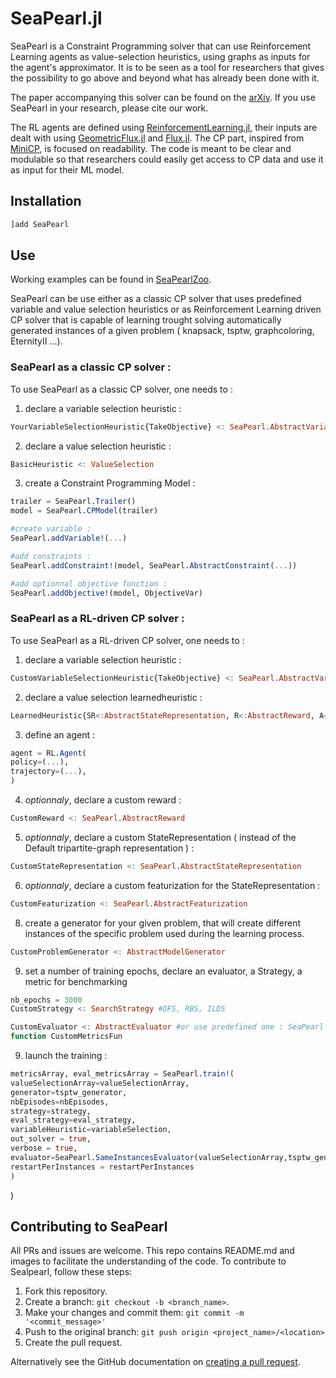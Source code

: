 # SeaPearl.jl

SeaPearl is a Constraint Programming solver that can use Reinforcement Learning agents as value-selection heuristics, using graphs as inputs for the agent's approximator. It is to be seen as a tool for researchers that gives the possibility to go above and beyond what has already been done with it.

The paper accompanying this solver can be found on the [arXiv](https://arxiv.org/abs/2102.09193v1). If you use SeaPearl in your research, please cite our work.

The RL agents are defined using [ReinforcementLearning.jl](https://github.com/JuliaReinforcementLearning/ReinforcementLearning.jl), their inputs are dealt with using [GeometricFlux.jl](https://github.com/FluxML/GeometricFlux.jl) and [Flux.jl](https://github.com/FluxML/Flux.jl). The CP part, inspired from [MiniCP](http://www.minicp.org/), is focused on readability. The code is meant to be clear and modulable so that researchers could easily get access to CP data and use it as input for their ML model.

## Installation

```julia
]add SeaPearl
```

## Use

Working examples can be found in [SeaPearlZoo](https://github.com/corail-research/SeaPearlZoo).

SeaPearl can be use either as a classic CP solver that uses predefined variable and value selection heuristics or as Reinforcement Learning driven CP solver that is capable of learning trought solving automatically generated instances of a given problem ( knapsack, tsptw, graphcoloring, EternityII ...). 

### SeaPearl as a classic CP solver : 
To use SeaPearl as a classic CP solver, one needs to  : 
1. declare a variable selection heuristic : 
```julia
YourVariableSelectionHeuristic{TakeObjective} <: SeaPearl.AbstractVariableSelection{TakeObjective}
```
2. declare a value selection heuristic : 
```julia
BasicHeuristic <: ValueSelection
```
3. create a Constraint Programming Model : 
```julia
trailer = SeaPearl.Trailer()
model = SeaPearl.CPModel(trailer)

#create variable : 
SeaPearl.addVariable!(...)

#add constraints : 
SeaPearl.addConstraint!(model, SeaPearl.AbstractConstraint(...))

#add optionnal objective function : 
SeaPearl.addObjective!(model, ObjectiveVar)
```
### SeaPearl as a RL-driven CP solver : 
To use SeaPearl as a RL-driven CP solver, one needs to  : 
1. declare a variable selection heuristic : 
```julia
CustomVariableSelectionHeuristic{TakeObjective} <: SeaPearl.AbstractVariableSelection{TakeObjective}
```
2. declare a value selection learnedheuristic : 
```julia
LearnedHeuristic{SR<:AbstractStateRepresentation, R<:AbstractReward, A<:ActionOutput} <: ValueSelection
```
3. define an agent : 
```julia
agent = RL.Agent(
policy=(...),
trajectory=(...),
)
```
4.  *optionnaly*, declare a custom reward : 
```julia
CustomReward <: SeaPearl.AbstractReward 
```
5.  *optionnaly*, declare a custom StateRepresentation ( instead of the Default tripartite-graph representation ) : 
```julia
CustomStateRepresentation <: SeaPearl.AbstractStateRepresentation
```
6.  *optionnaly*, declare a custom featurization for the StateRepresentation : 
```julia
CustomFeaturization <: SeaPearl.AbstractFeaturization
```
8.  create a generator for your given problem, that will create different instances of the specific problem used during the learning process. 
```julia
CustomProblemGenerator <: AbstractModelGenerator
```
9.  set a number of training epochs, declare an evaluator, a Strategy, a metric for benchmarking
```julia
nb_epochs = 3000
CustomStrategy <: SearchStrategy #DFS, RBS, ILDS 

CustomEvaluator <: AbstractEvaluator #or use predefined one : SeaPearl.SameInstancesEvaluator(...)
function CustomMetricsFun
```
9. launch the training :  
```julia
metricsArray, eval_metricsArray = SeaPearl.train!(
valueSelectionArray=valueSelectionArray,
generator=tsptw_generator,
nbEpisodes=nbEpisodes,
strategy=strategy,
eval_strategy=eval_strategy,
variableHeuristic=variableSelection,
out_solver = true,
verbose = true,
evaluator=SeaPearl.SameInstancesEvaluator(valueSelectionArray,tsptw_generator; evalFreq = evalFreq, nbInstances = nbInstances, evalTimeOut = evalTimeOut),
restartPerInstances = restartPerInstances
)
```
)


## Contributing to SeaPearl

All PRs and issues are welcome.
This repo contains README.md and images to facilitate the understanding of the code. 
To contribute to Sealpearl, follow these steps:

1. Fork this repository.
2. Create a branch: `git checkout -b <branch_name>`.
3. Make your changes and commit them: `git commit -m '<commit_message>'`
4. Push to the original branch: `git push origin <project_name>/<location>`
5. Create the pull request.

Alternatively see the GitHub documentation on [creating a pull request](https://help.github.com/en/github/collaborating-with-issues-and-pull-requests/creating-a-pull-request).

